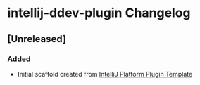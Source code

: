 <!-- Keep a Changelog guide -> https://keepachangelog.com -->

# intellij-ddev-plugin Changelog

## [Unreleased]
### Added
- Initial scaffold created from [IntelliJ Platform Plugin Template](https://github.com/JetBrains/intellij-platform-plugin-template)
